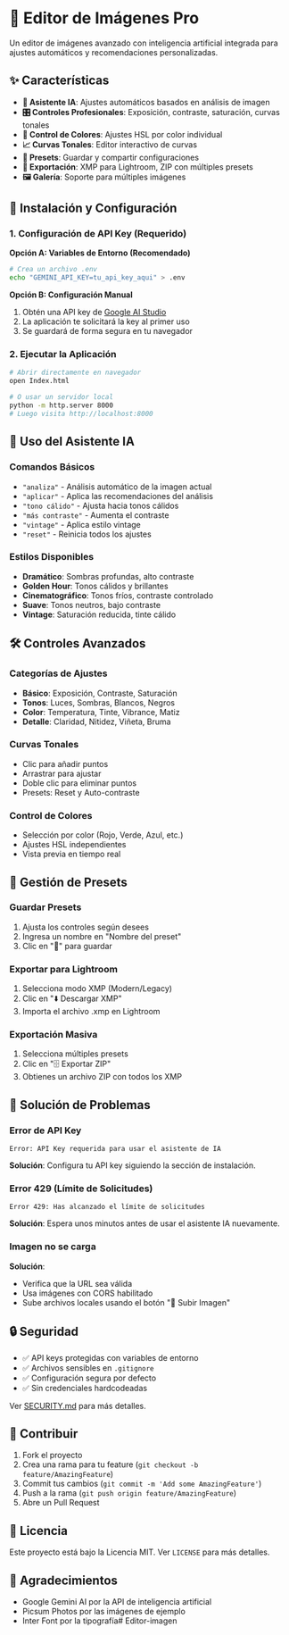 # 🎨 Editor de Imágenes Pro

Un editor de imágenes avanzado con inteligencia artificial integrada para ajustes automáticos y recomendaciones personalizadas.

## ✨ Características

- **🤖 Asistente IA**: Ajustes automáticos basados en análisis de imagen
- **🎛️ Controles Profesionales**: Exposición, contraste, saturación, curvas tonales
- **🌈 Control de Colores**: Ajustes HSL por color individual
- **📈 Curvas Tonales**: Editor interactivo de curvas
- **💾 Presets**: Guardar y compartir configuraciones
- **📁 Exportación**: XMP para Lightroom, ZIP con múltiples presets
- **🖼️ Galería**: Soporte para múltiples imágenes

## 🚀 Instalación y Configuración

### 1. Configuración de API Key (Requerido)

**Opción A: Variables de Entorno (Recomendado)**
```bash
# Crea un archivo .env
echo "GEMINI_API_KEY=tu_api_key_aqui" > .env
```

**Opción B: Configuración Manual**
1. Obtén una API key de [Google AI Studio](https://makersuite.google.com/app/apikey)
2. La aplicación te solicitará la key al primer uso
3. Se guardará de forma segura en tu navegador

### 2. Ejecutar la Aplicación
```bash
# Abrir directamente en navegador
open Index.html

# O usar un servidor local
python -m http.server 8000
# Luego visita http://localhost:8000
```

## 🎯 Uso del Asistente IA

### Comandos Básicos
- `"analiza"` - Análisis automático de la imagen actual
- `"aplicar"` - Aplica las recomendaciones del análisis
- `"tono cálido"` - Ajusta hacia tonos cálidos
- `"más contraste"` - Aumenta el contraste
- `"vintage"` - Aplica estilo vintage
- `"reset"` - Reinicia todos los ajustes

### Estilos Disponibles
- **Dramático**: Sombras profundas, alto contraste
- **Golden Hour**: Tonos cálidos y brillantes
- **Cinematográfico**: Tonos fríos, contraste controlado
- **Suave**: Tonos neutros, bajo contraste
- **Vintage**: Saturación reducida, tinte cálido

## 🛠️ Controles Avanzados

### Categorías de Ajustes
- **Básico**: Exposición, Contraste, Saturación
- **Tonos**: Luces, Sombras, Blancos, Negros
- **Color**: Temperatura, Tinte, Vibrance, Matiz
- **Detalle**: Claridad, Nitidez, Viñeta, Bruma

### Curvas Tonales
- Clic para añadir puntos
- Arrastrar para ajustar
- Doble clic para eliminar puntos
- Presets: Reset y Auto-contraste

### Control de Colores
- Selección por color (Rojo, Verde, Azul, etc.)
- Ajustes HSL independientes
- Vista previa en tiempo real

## 📁 Gestión de Presets

### Guardar Presets
1. Ajusta los controles según desees
2. Ingresa un nombre en "Nombre del preset"
3. Clic en "💾" para guardar

### Exportar para Lightroom
1. Selecciona modo XMP (Modern/Legacy)
2. Clic en "⬇️ Descargar XMP"
3. Importa el archivo .xmp en Lightroom

### Exportación Masiva
1. Selecciona múltiples presets
2. Clic en "🗄 Exportar ZIP"
3. Obtienes un archivo ZIP con todos los XMP

## 🔧 Solución de Problemas

### Error de API Key
```
Error: API Key requerida para usar el asistente de IA
```
**Solución**: Configura tu API key siguiendo la sección de instalación.

### Error 429 (Límite de Solicitudes)
```
Error 429: Has alcanzado el límite de solicitudes
```
**Solución**: Espera unos minutos antes de usar el asistente IA nuevamente.

### Imagen no se carga
**Solución**: 
- Verifica que la URL sea válida
- Usa imágenes con CORS habilitado
- Sube archivos locales usando el botón "📁 Subir Imagen"

## 🔒 Seguridad

- ✅ API keys protegidas con variables de entorno
- ✅ Archivos sensibles en `.gitignore`
- ✅ Configuración segura por defecto
- ✅ Sin credenciales hardcodeadas

Ver [SECURITY.md](SECURITY.md) para más detalles.

## 🤝 Contribuir

1. Fork el proyecto
2. Crea una rama para tu feature (`git checkout -b feature/AmazingFeature`)
3. Commit tus cambios (`git commit -m 'Add some AmazingFeature'`)
4. Push a la rama (`git push origin feature/AmazingFeature`)
5. Abre un Pull Request

## 📄 Licencia

Este proyecto está bajo la Licencia MIT. Ver `LICENSE` para más detalles.

## 🙏 Agradecimientos

- Google Gemini AI por la API de inteligencia artificial
- Picsum Photos por las imágenes de ejemplo
- Inter Font por la tipografía#   E d i t o r - i m a g e n  
 